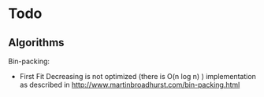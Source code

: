 # Todo

## Algorithms
Bin-packing:
- First Fit Decreasing is not optimized (there is O(n log n) ) implementation as described in http://www.martinbroadhurst.com/bin-packing.html

